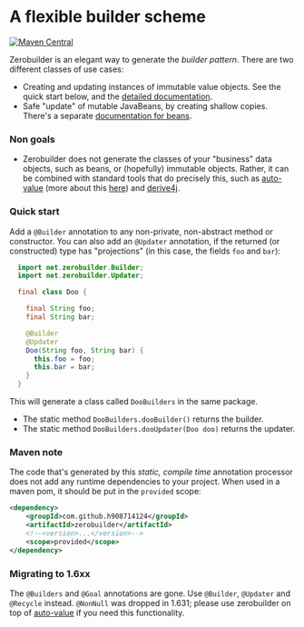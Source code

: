 # A flexible builder scheme

[![Maven Central](https://maven-badges.herokuapp.com/maven-central/com.github.h908714124/zerobuilder/badge.svg)](https://maven-badges.herokuapp.com/maven-central/com.github.h908714124/zerobuilder)

Zerobuilder is an elegant way to generate the <em>builder pattern</em>.
There are two different classes of use cases:

* Creating and updating instances of immutable value objects.
  See the quick start below, and the [detailed documentation](values.md).
* Safe "update" of mutable JavaBeans, by creating shallow copies.
  There's a separate [documentation for beans](beans.md).

### Non goals

* Zerobuilder does not generate the classes of your "business" data objects, such as beans, or (hopefully) immutable objects.
  Rather, it can be combined with standard tools that do precisely this, such as 
  [auto-value](https://github.com/google/auto/tree/master/value) 
  (more about this [here](values.md))
  and [derive4j](https://github.com/derive4j/derive4j).

### Quick start

Add a `@Builder` annotation to any non-private, non-abstract method or constructor.
You can also add an `@Updater` annotation, if the returned (or constructed) type has "projections" 
(in this case, the fields `foo` and `bar`):

````java
  import net.zerobuilder.Builder;
  import net.zerobuilder.Updater;

  final class Doo {

    final String foo;
    final String bar;

    @Builder
    @Updater
    Doo(String foo, String bar) {
      this.foo = foo;
      this.bar = bar;
    }
  }
````

This will generate a class called `DooBuilders` in the same package.

* The static method `DooBuilders.dooBuilder()` returns the builder.
* The static method `DooBuilders.dooUpdater(Doo doo)` returns the updater.

### Maven note

The code that's generated by this <em>static, compile time</em> annotation processor 
does not add any runtime dependencies to your project.
When used in a maven pom, it should be put in the `provided` scope:
 
````xml
<dependency>
    <groupId>com.github.h908714124</groupId>
    <artifactId>zerobuilder</artifactId>
    <!--<version>...</version>-->
    <scope>provided</scope>
</dependency>
````

### Migrating to 1.6xx

The `@Builders` and `@Goal` annotations are gone. Use `@Builder`, `@Updater` and `@Recycle` instead.
`@NonNull` was dropped in 1.631; please use zerobuilder on top of [auto-value](https://github.com/google/auto/tree/master/value)
if you need this functionality.
